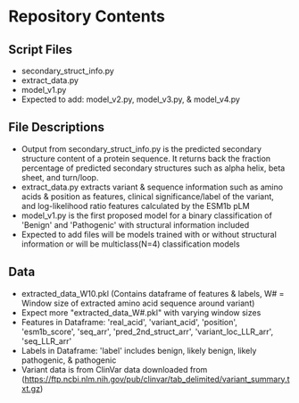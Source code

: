 # Repository Contents
## Script Files
* secondary_struct_info.py
* extract_data.py
* model_v1.py
* Expected to add: model_v2.py, model_v3.py, & model_v4.py
## File Descriptions
* Output from secondary_struct_info.py is the predicted secondary structure content of a protein sequence. It returns back the fraction percentage of predicted secondary structures such as alpha helix, beta sheet, and turn/loop.
* extract_data.py extracts variant & sequence information such as amino acids & position as features, clinical significance/label of the variant, and log-likelihood ratio features calculated by the ESM1b pLM
* model_v1.py is the first proposed model for a binary classification of 'Benign' and 'Pathogenic' with structural information included
* Expected to add files will be models trained with or without structural information or will be multiclass(N=4) classification models
## Data
* extracted_data_W10.pkl (Contains dataframe of features & labels, W# = Window size of extracted amino acid sequence around variant)
* Expect more "extracted_data_W#.pkl" with varying window sizes
* Features in Dataframe: 'real_acid', 'variant_acid', 'position', 'esm1b_score', 'seq_arr', 'pred_2nd_struct_arr', 'variant_loc_LLR_arr', 'seq_LLR_arr'
* Labels in Dataframe: 'label' includes benign, likely benign, likely pathogenic, & pathogenic
* Variant data is from ClinVar data downloaded from (https://ftp.ncbi.nlm.nih.gov/pub/clinvar/tab_delimited/variant_summary.txt.gz)

